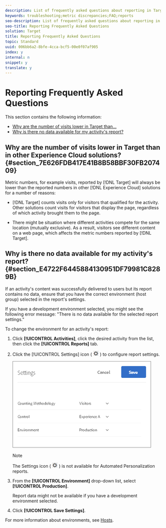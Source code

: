 ```yaml
---
description: List of frequently asked questions about reporting in Target.
keywords: troubleshooting;metric discrepancies;FAQ;reports
seo-description: List of frequently asked questions about reporting in Target.
seo-title: Reporting Frequently Asked Questions
solution: Target
title: Reporting Frequently Asked Questions
topic: Standard
uuid: 006bb6a2-8bfe-4cca-bcf5-00e0f07af905
index: y
internal: n
snippet: y
translate: y
---
```


# Reporting Frequently Asked Questions

This section contains the following information: 


* [ Why are the number of visits lower in Target than...](../c_reports/c_reporting-frequently-asked-questions.md#section_7E626FDB417E41B8B58BBF30FB207409)
* [ Why is there no data available for my activity's report?](../c_reports/c_reporting-frequently-asked-questions.md#section_E4722F6445884130951DF79981C8289B)


## Why are the number of visits lower in Target than in other Experience Cloud solutions? {#section_7E626FDB417E41B8B58BBF30FB207409}

Metric numbers, for example visits, reported by [!DNL  Target] will always be lower than the reported numbers in other [!DNL  Experience Cloud] solutions for a number of reasons: 


* [!DNL  Target] counts visits only for visitors that qualified for the activity. Other solutions count visits for visitors that display the page, regardless of which activity brought them to the page. 

* There might be situation where different activities compete for the same location (mutually exclusive). As a result, visitors see different content on a web page, which affects the metric numbers reported by [!DNL  Target]. 



## Why is there no data available for my activity's report? {#section_E4722F6445884130951DF79981C8289B}

If an activity's content was successfully delivered to users but its report contains no data, ensure that you have the correct environment (host group) selected in the report's settings. 

If you have a development environment selected, you might see the following error message: "There is no data available for the selected report settings." 

To change the environment for an activity's report: 


1. Click **[!UICONTROL  Activities]**, click the desired activity from the list, then click the **[!UICONTROL  Reports]** tab. 

1. Click the [!UICONTROL  Settings] icon (  ![](assets/icon_gear.png) ) to configure report settings. 

   ![](assets/ab_settings_dialog.png) 


   >[!NOTE]
   >
   >The Settings icon ( ![](assets/icon_gear.png) ) is not available for Automated Personalization reports. 


1. From the **[!UICONTROL  Environment]** drop-down list, select **[!UICONTROL  Production]**. 

   Report data might not be available if you have a development environment selected. 

1. Click **[!UICONTROL  Save Settings]**. 



For more information about environments, see [ Hosts](../c_seting_up_target/c_hosts.md#concept_516BB01EBFBD4449AB03940D31AEB66E). 
